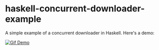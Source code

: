 # haskell-concurrent-downloader-example
A simple example of a concurrent downloader in Haskell. Here's a demo:

[![Gif Demo](4iTodJ7.gif)](http://i.imgur.com/4iTodJ7.gifv)
